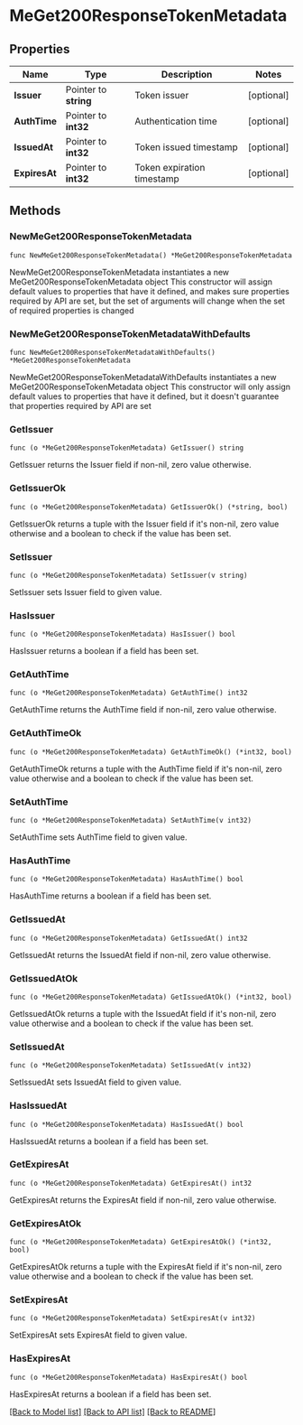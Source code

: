 # MeGet200ResponseTokenMetadata

## Properties

Name | Type | Description | Notes
------------ | ------------- | ------------- | -------------
**Issuer** | Pointer to **string** | Token issuer | [optional] 
**AuthTime** | Pointer to **int32** | Authentication time | [optional] 
**IssuedAt** | Pointer to **int32** | Token issued timestamp | [optional] 
**ExpiresAt** | Pointer to **int32** | Token expiration timestamp | [optional] 

## Methods

### NewMeGet200ResponseTokenMetadata

`func NewMeGet200ResponseTokenMetadata() *MeGet200ResponseTokenMetadata`

NewMeGet200ResponseTokenMetadata instantiates a new MeGet200ResponseTokenMetadata object
This constructor will assign default values to properties that have it defined,
and makes sure properties required by API are set, but the set of arguments
will change when the set of required properties is changed

### NewMeGet200ResponseTokenMetadataWithDefaults

`func NewMeGet200ResponseTokenMetadataWithDefaults() *MeGet200ResponseTokenMetadata`

NewMeGet200ResponseTokenMetadataWithDefaults instantiates a new MeGet200ResponseTokenMetadata object
This constructor will only assign default values to properties that have it defined,
but it doesn't guarantee that properties required by API are set

### GetIssuer

`func (o *MeGet200ResponseTokenMetadata) GetIssuer() string`

GetIssuer returns the Issuer field if non-nil, zero value otherwise.

### GetIssuerOk

`func (o *MeGet200ResponseTokenMetadata) GetIssuerOk() (*string, bool)`

GetIssuerOk returns a tuple with the Issuer field if it's non-nil, zero value otherwise
and a boolean to check if the value has been set.

### SetIssuer

`func (o *MeGet200ResponseTokenMetadata) SetIssuer(v string)`

SetIssuer sets Issuer field to given value.

### HasIssuer

`func (o *MeGet200ResponseTokenMetadata) HasIssuer() bool`

HasIssuer returns a boolean if a field has been set.

### GetAuthTime

`func (o *MeGet200ResponseTokenMetadata) GetAuthTime() int32`

GetAuthTime returns the AuthTime field if non-nil, zero value otherwise.

### GetAuthTimeOk

`func (o *MeGet200ResponseTokenMetadata) GetAuthTimeOk() (*int32, bool)`

GetAuthTimeOk returns a tuple with the AuthTime field if it's non-nil, zero value otherwise
and a boolean to check if the value has been set.

### SetAuthTime

`func (o *MeGet200ResponseTokenMetadata) SetAuthTime(v int32)`

SetAuthTime sets AuthTime field to given value.

### HasAuthTime

`func (o *MeGet200ResponseTokenMetadata) HasAuthTime() bool`

HasAuthTime returns a boolean if a field has been set.

### GetIssuedAt

`func (o *MeGet200ResponseTokenMetadata) GetIssuedAt() int32`

GetIssuedAt returns the IssuedAt field if non-nil, zero value otherwise.

### GetIssuedAtOk

`func (o *MeGet200ResponseTokenMetadata) GetIssuedAtOk() (*int32, bool)`

GetIssuedAtOk returns a tuple with the IssuedAt field if it's non-nil, zero value otherwise
and a boolean to check if the value has been set.

### SetIssuedAt

`func (o *MeGet200ResponseTokenMetadata) SetIssuedAt(v int32)`

SetIssuedAt sets IssuedAt field to given value.

### HasIssuedAt

`func (o *MeGet200ResponseTokenMetadata) HasIssuedAt() bool`

HasIssuedAt returns a boolean if a field has been set.

### GetExpiresAt

`func (o *MeGet200ResponseTokenMetadata) GetExpiresAt() int32`

GetExpiresAt returns the ExpiresAt field if non-nil, zero value otherwise.

### GetExpiresAtOk

`func (o *MeGet200ResponseTokenMetadata) GetExpiresAtOk() (*int32, bool)`

GetExpiresAtOk returns a tuple with the ExpiresAt field if it's non-nil, zero value otherwise
and a boolean to check if the value has been set.

### SetExpiresAt

`func (o *MeGet200ResponseTokenMetadata) SetExpiresAt(v int32)`

SetExpiresAt sets ExpiresAt field to given value.

### HasExpiresAt

`func (o *MeGet200ResponseTokenMetadata) HasExpiresAt() bool`

HasExpiresAt returns a boolean if a field has been set.


[[Back to Model list]](../README.md#documentation-for-models) [[Back to API list]](../README.md#documentation-for-api-endpoints) [[Back to README]](../README.md)


